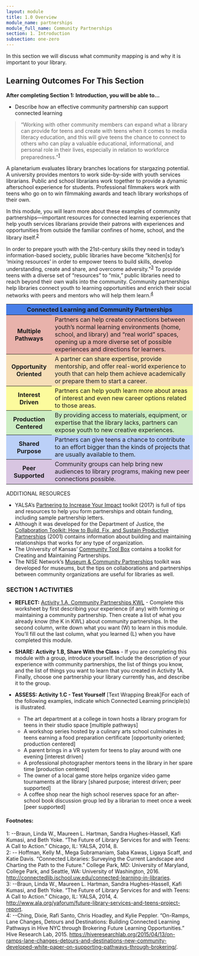 ```yaml
---
layout: module
title: 1.0 Overview
module_name: partnerships
module_full_name: Community Partnerships
section: 1. Introduction
subsection: one-zero
---
```


In this section we will discuss what community mapping is and why it is important to your library. 

## Learning Outcomes For This Section

**After completing Section 1: Introduction, you will be able to...**
<ul class="fancy">
  <li>Describe how an effective community partnership can support connected learning </li>
</ul>

>“Working with other community members can expand what a library can provide for teens and create with teens when it comes to media literacy education, and this will give teens the chance to connect to others who can play a valuable educational, informational, and personal role in their lives, especially in relation to workforce preparedness.”<sup>[1](#fn1)</sup> 

A planetarium evaluates library branches locations for stargazing potential. A university provides mentors to work side-by-side with youth services librarians. Public and school librarians work together to provide a dynamic afterschool experience for students. Professional filmmakers work with teens who go on to win filmmaking awards and teach library workshops of their own. 

In this module, you will learn more about these examples of community partnerships—important resources for connected learning experiences that help youth services librarians provide their patrons with experiences and opportunities from outside the familiar confines of home, school, and the library itself.<sup>[2](#fn2)</sup>  

In order to prepare youth with the 21st-century skills they need in today’s information-based society, public libraries have become “kitchen[s] for ‘mixing resources’ in order to empower teens to build skills, develop understanding, create and share, and overcome adversity.”<sup>[3](#fn3)</sup> To provide teens with a diverse set of “resources” to “mix,” public libraries need to reach beyond their own walls into the community. Community partnerships help libraries connect youth to learning opportunities and enrich their social networks with peers and mentors who will help them learn.<sup>[4](#fn4)</sup> 


<table>
<tr style="background-color:#487EE8"><th colspan = "2">Connected Learning and Community Partnerships</th></tr>
<tr style="background-color:#E8B2AB"><th>Multiple Pathways</th><td>Partners can help create connections between youth’s normal learning environments (home, school, and library) and “real world” spaces, opening up a more diverse set of possible experiences and directions for learners.</td></tr>
  <tr style="background-color:#F6DEB7"><th>Opportunity Oriented</th><td>A partner can share expertise, provide mentorship, and offer real-world experience to youth that can help them achieve academically or prepare them to start a career.</td></tr>
  <tr style="background-color:#FCFB9D"><th>Interest Driven</th><td>Partners can help youth learn more about areas of interest and even new career options related to those areas.</td></tr>
<tr style="background-color:#CCEDC3"><th>Production Centered</th><td>By providing access to materials, equipment, or expertise that the library lacks, partners can expose youth to new creative experiences.</td></tr>
<tr style="background-color:#BBD0F8"><th>Shared Purpose</th><td>Partners can give teens a chance to contribute to an effort bigger than the kinds of projects that are usually available to them. </td></tr>
<tr style="background-color:#D8C5E1"><th>Peer Supported</th><td>Community groups can help bring new audiences to library programs, making new peer connections possible. </td></tr>
</table>

<div class="resources">
<span class="box-title">ADDITIONAL RESOURCES</span>
<ul>
  <li>YALSA’s <a href="http://www.ala.org/yalsa/partnering-toolkit">Partnering to Increase Your Impact</a> toolkit (2017) is full of tips and resources to help you form partnerships and obtain funding, including sample partnership letters.</li>

<li>Although it was developed for the Department of Justice, the <a href="http://www.cops.usdoj.gov/html/cd_rom/sro/FinalCDPubs/CollaborationToolkit.pdf">Collaboration Toolkit: How to Build, Fix, and Sustain Productive Partnerships</a> (2001) contains information about building and maintaining relationships that works for any type of organization.</li>

<li>The University of Kansas’ <a href="http://ctb.ku.edu/en/creating-and-maintaining-partnerships">Community Tool Box</a> contains a toolkit for Creating and Maintaining Partnerships. </li>

<li>The NISE Network’s <a href="http://nisenet.org/museum-community-partnerships">Museum & Community Partnerships</a> toolkit was developed for museums, but the tips on collaborations and partnerships between community organizations are useful for libraries as well.</li>
  </ul>
</div>

### SECTION 1 ACTIVITIES 

- **REFLECT:** [Activity 1.A, Community Partnerships KWL](https://github.com/ConnectedLib/Connected-Learning-Modules/edit/master/modules/partnerships/appendix1.md) - Complete this worksheet by first describing your experience (if any) with forming or maintaining a community partnership. Then create a list of what you already know (the K in KWL) about community partnerships. In the second column, write down what you want (W) to learn in this module. You’ll fill out the last column, what you learned (L) when you have completed this module.  

- **SHARE: Activity 1.B, Share With the Class** - If you are completing this module with a group, introduce yourself. Include the description of your experience with community partnerships, the list of things you know, and the list of things you want to learn that you created in Activity 1A. Finally, choose one partnership your library currently has, and describe it to the group. 

- **ASSESS: Activity 1.C - Test Yourself** [Text Wrapping Break]For each of the following examples, indicate which Connected Learning principle(s) is illustrated. 
    - The art department at a college in town hosts a library program for teens in their studio space [multiple pathways] 
    - A workshop series hosted by a culinary arts school culminates in teens earning a food preparation certificate [opportunity oriented; production centered] 
    - A parent brings in a VR system for teens to play around with one evening [interest driven] 
    - A professional photographer mentors teens in the library in her spare time [production centered] 
    - The owner of a local game store helps organize video game tournaments at the library [shared purpose; interest driven; peer supported] 
    - A coffee shop near the high school reserves space for an after-school book discussion group led by a librarian to meet once a week [peer supported] 


#### Footnotes:

<a name="fn1">1</a>:  --Braun, Linda W., Maureen L. Hartman, Sandra Hughes-Hassell, Kafi Kumasi, and Beth Yoke. “The Future of Library Services for and with Teens: A Call to Action.” Chicago, IL: YALSA, 2014, 8. 
<br>
<a name="fn2">2</a>:  -- Hoffman, Kelly M., Mega Subramaniam, Saba Kawas, Ligaya Scaff, and Katie Davis. “Connected Libraries: Surveying the Current Landscape and Charting the Path to the Future.” College Park, MD: University of Maryland, College Park, and Seattle, WA: University of Washington, 2016. http://connectedlib.ischool.uw.edu/connected-learning-in-libraries.
<br>
<a name="fn3">3</a>:  --Braun, Linda W., Maureen L. Hartman, Sandra Hughes-Hassell, Kafi Kumasi, and Beth Yoke. “The Future of Library Services for and with Teens: A Call to Action.” Chicago, IL: YALSA, 2014, 4. http://www.ala.org/yaforum/future-library-services-and-teens-project-report.
<br>
<a name="fn4">4</a>:  --Ching, Dixie, Rafi Santo, Chris Hoadley, and Kylie Peppler. “On-Ramps, Lane Changes, Detours and Destinations: Building Connected Learning Pathways in Hive NYC through Brokering Future Learning Opportunities.” Hive Research Lab, 2015. https://hiveresearchlab.org/2015/04/13/on-ramps-lane-changes-detours-and-destinations-new-community-developed-white-paper-on-supporting-pathways-through-brokering/.
<br>
